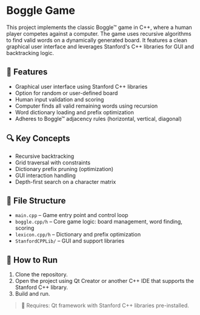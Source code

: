 # Boggle Game

This project implements the classic Boggle™ game in C++, where a human player competes against a computer. The game uses recursive algorithms to find valid words on a dynamically generated board. It features a clean graphical user interface and leverages Stanford's C++ libraries for GUI and backtracking logic.

## 🧠 Features

- Graphical user interface using Stanford C++ libraries
- Option for random or user-defined board
- Human input validation and scoring
- Computer finds all valid remaining words using recursion
- Word dictionary loading and prefix optimization
- Adheres to Boggle™ adjacency rules (horizontal, vertical, diagonal)

## 🔍 Key Concepts

- Recursive backtracking
- Grid traversal with constraints
- Dictionary prefix pruning (optimization)
- GUI interaction handling
- Depth-first search on a character matrix

## 📂 File Structure

- `main.cpp` – Game entry point and control loop
- `boggle.cpp/h` – Core game logic: board management, word finding, scoring
- `lexicon.cpp/h` – Dictionary and prefix optimization
- `StanfordCPPLib/` – GUI and support libraries

## 🚀 How to Run

1. Clone the repository.
2. Open the project using Qt Creator or another C++ IDE that supports the Stanford C++ library.
3. Build and run.

> 🔧 Requires: Qt framework with Stanford C++ libraries pre-installed.
